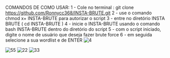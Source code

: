 COMANDOS DE COMO USAR:
1 - Cole no terminal : git clone https://github.com/Ronnycc368/INSTA-BRUTE.git
2 - use o comando chmod x+ INSTA-BRUTE para autorizar o script
3 - entre no diretório INSTA BRUTE ( cd INSTA-BRUTE )
4 - inicie o INSTA-BRUTE usando o comando bash INSTA-BRUTE dentro do diretório do script
5 - com o script iniciado, digite o nome de usuário que deseja fazer brute force
6 - em seguida selecione a sua wordlist e de ENTER
![4](https://user-images.githubusercontent.com/128331188/226219318-1bac300a-dd1b-47d1-8c51-950cd4ac6c5e.PNG)

![55](https://user-images.githubusercontent.com/128331188/226219492-e4c28daf-9a82-4160-989c-39771bd8cbf9.PNG)
![22](https://user-images.githubusercontent.com/128331188/226218571-f5248483-e762-48e8-828c-3fdd55c1ce00.PNG)
![33](https://user-images.githubusercontent.com/128331188/226218572-433fdbe9-a815-4d36-95a2-4772c6c43ce6.PNG)
